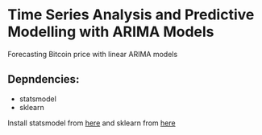 # Time Series Analysis and Predictive Modelling with ARIMA Models

Forecasting Bitcoin price with linear ARIMA models

## Depndencies:

* statsmodel 
* sklearn

Install statsmodel from [here](https://www.statsmodels.org/stable/index.html) and sklearn from [here](http://scikit-learn.org/stable/install.html)

